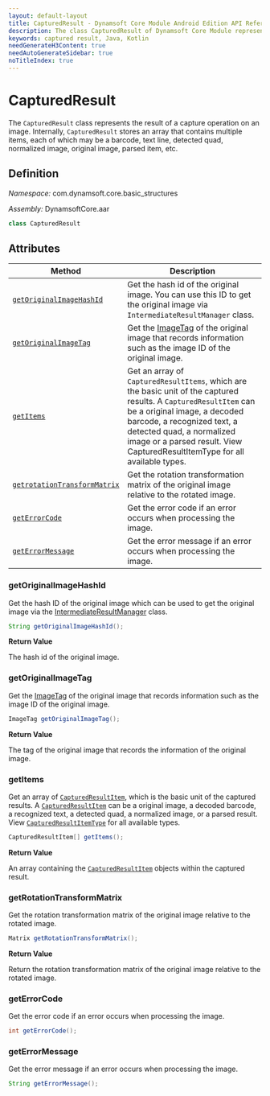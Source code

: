 ```yaml
---
layout: default-layout
title: CapturedResult - Dynamsoft Core Module Android Edition API Reference
description: The class CapturedResult of Dynamsoft Core Module represents the result of a capture operation on an image, which contains multiple items such as barcode, text line, detected quad, normalized image, original image, parsed item, etc.
keywords: captured result, Java, Kotlin
needGenerateH3Content: true
needAutoGenerateSidebar: true
noTitleIndex: true
---
```


# CapturedResult

The `CapturedResult` class represents the result of a capture operation on an image. Internally, `CapturedResult` stores an array that contains multiple items, each of which may be a barcode, text line, detected quad, normalized image, original image, parsed item, etc.

## Definition

*Namespace:* com.dynamsoft.core.basic_structures

*Assembly:* DynamsoftCore.aar

```java
class CapturedResult
```

## Attributes

| Method | Description |
| ------ | ----------- |
| [`getOriginalImageHashId`](#getoriginalimagehashid) | Get the hash id of the original image. You can use this ID to get the original image via `IntermediateResultManager` class. |
| [`getOriginalImageTag`](#getoriginalimagetag) | Get the [ImageTag](image-tag.md) of the original image that records information such as the image ID of the original image. |
| [`getItems`](#getitems) | Get an array of `CapturedResultItems`, which are the basic unit of the captured results. A `CapturedResultItem` can be a original image, a decoded barcode, a recognized text, a detected quad, a normalized image or a parsed result. View CapturedResultItemType for all available types. |
| [`getrotationTransformMatrix`](#getrotationtransformmatrix) | Get the  rotation transformation matrix of the original image relative to the rotated image. |
| [`getErrorCode`](#geterrorcode) | Get the error code if an error occurs when processing the image. |
| [`getErrorMessage`](#geterrormessage) | Get the error message if an error occurs when processing the image. |

### getOriginalImageHashId

Get the hash ID of the original image which can be used to get the original image via the [IntermediateResultManager](../intermediate-results/intermediate-result-manager.md) class.

```java
String getOriginalImageHashId();
```

**Return Value**

The hash id of the original image.

### getOriginalImageTag

Get the [ImageTag](image-tag.md) of the original image that records information such as the image ID of the original image.

```java
ImageTag getOriginalImageTag();
```

**Return Value**

The tag of the original image that records the information of the original image.

### getItems

Get an array of [`CapturedResultItem`](captured-result-item.md), which is the basic unit of the captured results. A [`CapturedResultItem`](captured-result-item.md) can be a original image, a decoded barcode, a recognized text, a detected quad, a normalized image, or a parsed result. View [`CapturedResultItemType`]({{site.enums}}core/captured-result-item-type.html) for all available types.

```java
CapturedResultItem[] getItems();
```

**Return Value**

An array containing the [`CapturedResultItem`](captured-result-item.md) objects within the captured result.

### getRotationTransformMatrix

Get the rotation transformation matrix of the original image relative to the rotated image.

```java
Matrix getRotationTransformMatrix();
```

**Return Value**

Return the rotation transformation matrix of the original image relative to the rotated image.

### getErrorCode

Get the error code if an error occurs when processing the image.

```java
int getErrorCode();
```

### getErrorMessage

Get the error message if an error occurs when processing the image.

```java
String getErrorMessage();
```
